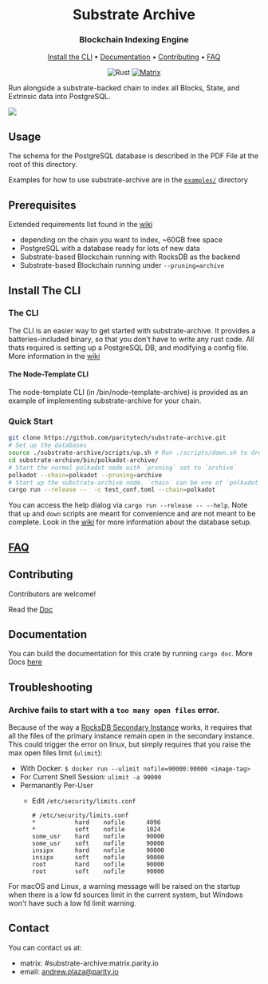 <div align="center">

# Substrate Archive

### Blockchain Indexing Engine

[Install the CLI](#install-the-cli) • [Documentation](#documentation) • [Contributing](#contributing) • [FAQ](#faq)

![Rust](https://github.com/paritytech/substrate-archive/workflows/Rust/badge.svg)
<a href="https://matrix.to/#/!roCGBGBArdcqwsdeXc:matrix.parity.io?via=matrix.parity.io&via=matrix.org&via=web3.foundation">
![Matrix](https://img.shields.io/badge/Matrix-archive%20chatroom-blue)
</a>
</div>

Run alongside a substrate-backed chain to index all Blocks, State, and Extrinsic data into PostgreSQL.

![](https://i.imgur.com/1eOkKvo.gif)

## Usage

The schema for the PostgreSQL database is described in the PDF File at the root of this directory.

Examples for how to use substrate-archive are in the [`examples/`](https://github.com/paritytech/substrate-archive/tree/master/archive/examples) directory

## Prerequisites

Extended requirements list found in the [wiki](https://github.com/paritytech/substrate-archive/wiki/)

- depending on the chain you want to index, ~60GB free space
- PostgreSQL with a database ready for lots of new data
- Substrate-based Blockchain running with RocksDB as the backend
- Substrate-based Blockchain running under `--pruning=archive`

## Install The CLI

### The CLI

The CLI is an easier way to get started with substrate-archive. It provides a batteries-included binary, so that you don't have to write any rust code. All thats required is setting up a PostgreSQL DB, and modifying a config file. More information in the [wiki](https://github.com/paritytech/substrate-archive/wiki)

#### The Node-Template CLI

The node-template CLI (in /bin/node-template-archive) is provided as an example of implementing substrate-archive for your chain.

### Quick Start

```bash
git clone https://github.com/paritytech/substrate-archive.git
# Set up the databases
source ./substrate-archive/scripts/up.sh # Run ./scripts/down.sh to drop the database
cd substrate-archive/bin/polkadot-archive/
# Start the normal polkadot node with `pruning` set to `archive`
polkadot --chain=polkadot --pruning=archive
# Start up the substrate-archive node. `chain` can be one of `polkadot`, `kusama`, or `westend`.
cargo run --release --  -c test_conf.toml --chain=polkadot
```

You can access the help dialog via `cargo run --release -- --help`. Note that `up` and `down` scripts are meant for convenience and are not meant to be complete. Look in the [wiki](https://github.com/paritytech/substrate-archive/wiki) for more information about the database setup.

## [FAQ](https://github.com/paritytech/substrate-archive/wiki/0.\)-FAQ)

## Contributing

Contributors are welcome!

Read the [Doc](https://github.com/paritytech/substrate-archive/blob/master/CONTRIBUTING.md)

## Documentation

You can build the documentation for this crate by running `cargo doc`. 
More Docs [here](https://github.com/paritytech/substrate-archive/wiki)

## Troubleshooting

### Archive fails to start with a `too many open files` error.

Because of the way a [RocksDB Secondary Instance](https://github.com/facebook/rocksdb/wiki/Secondary-instance) works, it requires that all the files of the primary instance remain open in the secondary instance. This could trigger the error on linux, but simply requires that you raise the max open files limit (`ulimit`):

- With Docker: `$ docker run --ulimit nofile=90000:90000 <image-tag>`
- For Current Shell Session: `ulimit -a 90000`
- Permanantly Per-User
  - Edit `/etc/security/limits.conf`

    ```
    # /etc/security/limits.conf
    *           hard    nofile      4096
    *           soft    nofile      1024
    some_usr    hard    nofile      90000
    some_usr    soft    nofile      90000
    insipx      hard    nofile      90000
    insipx      soft    nofile      90000
    root        hard    nofile      90000
    root        soft    nofile      90000
    ```

For macOS and Linux, a warning message will be raised on the startup when there is a low fd sources limit in the current system, but Windows won't have such a low fd limit warning.

## Contact

You can contact us at:
 - matrix: #substrate-archive:matrix.parity.io
 - email: andrew.plaza@parity.io

[contribution]: CONTRIBUTING.md
